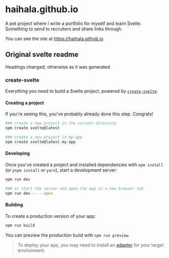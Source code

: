 # haihala.github.io

A pet project where I write a portfolio for myself and learn Svelte. 
Something to send to recruiters and share links through.

You can see the site at https://haihala.github.io

## Original svelte readme

Headings changed, otherwise as it was generated

### create-svelte

Everything you need to build a Svelte project, powered by [`create-svelte`](https://github.com/sveltejs/kit/tree/main/packages/create-svelte).

#### Creating a project

If you're seeing this, you've probably already done this step. Congrats!

```bash
### create a new project in the current directory
npm create svelte@latest

### create a new project in my-app
npm create svelte@latest my-app
```

#### Developing

Once you've created a project and installed dependencies with `npm install` (or `pnpm install` or `yarn`), start a development server:

```bash
npm run dev

### or start the server and open the app in a new browser tab
npm run dev -- --open
```

#### Building

To create a production version of your app:

```bash
npm run build
```

You can preview the production build with `npm run preview`.

> To deploy your app, you may need to install an [adapter](https://kit.svelte.dev/docs/adapters) for your target environment.
